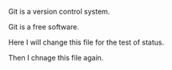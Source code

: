 Git is a version control system.

Git is a free software.

Here I will change this file for the test of status.

Then I chnage this file again.